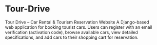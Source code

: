 # Tour-Drive
Tour Drive – Car Rental &amp; Tourism Reservation Website A Django-based web application for booking tourist cars. Users can register with an email verification (activation code), browse available cars, view detailed specifications, and add cars to their shopping cart for reservation.
